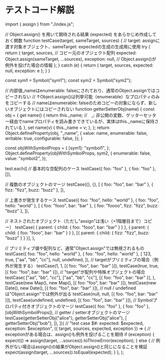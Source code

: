 # テストコード解説

import { assign } from "./index.js";

// Object.assign() を用いて期待される結果 (expected) をあらかじめ作成しておく関数
function testCase(target, sameTarget, sources) { // target: assignに渡す対象オブジェクト、sameTarget: expectedの生成の生成用に使用
  try {
    return {
      target,
      sources, // コピー元のオブジェクト配列
      expected: Object.assign(sameTarget, ...sources),
      exception: null, // Object.assign()が例外を投げた場合の情報
    };
  } catch (e) {
    return { target, sources, expected: null, exception: e };
  }
}

const sym1 = Symbol("sym1");
const sym2 = Symbol("sym2");

// 内部値_nameはenumerable: falseにされており、通常のObject.assignではコピーされない
// ↑Object.assign()は列挙可能（enumerable）なプロパティのみをコピーする
// nameはenumerable: falseのためコピーの対象にならず、新しいオブジェクトにはコピーされない
function getterSetterObj(name) {
  const obj = {
    get name() {
      return this._name; //　_: 非公開の変数、ゲッターセッター経由でnameプロパティを読み書きできているが、実体はthis._nameに保持されている
    },
    set name(v) {
      this._name = v;
    },
  };
  return Object.defineProperty(obj, "_name", {
    value: name,
    enumerable: false,
    writable: true,
    configurable: false,
  });
}

const objWithSymbolProps = {
  [sym1]: "symbol1",
};
Object.defineProperty(objWithSymbolProps, sym2, {
  enumerable: false,
  value: "symbol2",
});

test.each([
    // 基本的な空配列のケース
  testCase({ foo: "foo" }, { foo: "foo" }, []),

  // 複数のオブジェクトのマージ
  testCase({}, {}, [
    { foo: "foo", bar: "bar" },
    { fizz: "fizz", buzz: "buzz" },
  ]),

  // 上書きが発生するケース
  testCase({ foo: "foo", hello: "world" }, { foo: "foo", hello: "world" }, [
    { foo: "fooo", bar: "bar" },
    { foo: "foooo", fizz: "fizz", buzz: "buzz" },
  ]),

  // ネストされたオブジェクト（ただし"assign"は浅い（=1階層目まで）コピー）
  testCase(
    { parent: { child: { foo: "fooo", bar: "bar" } } },
    { parent: { child: { foo: "fooo", bar: "bar" } } },
    [{ parent: { child: { fizz: "fizz", buzz: "buzz" } } }],
  ),

  // プリミティブ値や配列など、通常"Object.assign"では無視されるもの
  testCase({ foo: "foo", hello: "world" }, { foo: "foo", hello: "world" }, [
    123,
    true,
    ["aa", "bb", "cc"],
    null,
    undefined,
  ]),
  // targetがプリミティブの場合（例外が発生する）
  testCase(1, 1, [{ foo: "foo", bar: "bar" }]),
  testCase(true, true, [{ foo: "foo", bar: "bar" }]),
  // "target"が配列や特殊オブジェクトの場合
  testCase(
    ["aa", "bb", "cc"],
    ["aa", "bb", "cc"],
    [{ foo: "foo", bar: "bar" }],
  ),
  testCase(new Map(), new Map(), [{ foo: "foo", bar: "bar" }]),
  testCase(new Date(), new Date(), [{ foo: "foo", bar: "bar" }]),
  // null / undefinedは"Object.assign"では例外が出る
  testCase(null, null, [{ foo: "foo", bar: "bar" }]),
  testCase(undefined, undefined, [{ foo: "foo", bar: "bar" }]),
  // Symbolプロパティ付きオブジェクトのマージ
  testCase({ foo: "foo" }, { foo: "foo" }, [objWithSymbolProps]),
  // getter / setterオブジェクトのマージ
  testCase(getterSetterObj("alice"), getterSetterObj("alice"), [
    getterSetterObj("bob"),
  ]),
])(
    //
  "test case $#: expected: $expected, exception: $exception",
  ({ target, sources, expected, exception }) => {
    // exceptionがある場合は、assign()も例外を投げることを期待
    if (exception) {
      expect(() => assign(target, ...sources)).toThrowError(exception);
    } else { // 例外がない場合はassign()の結果がObject.assign()と同じになることを検証
      expect(assign(target, ...sources)).toEqual(expected);
    }
  },
);
